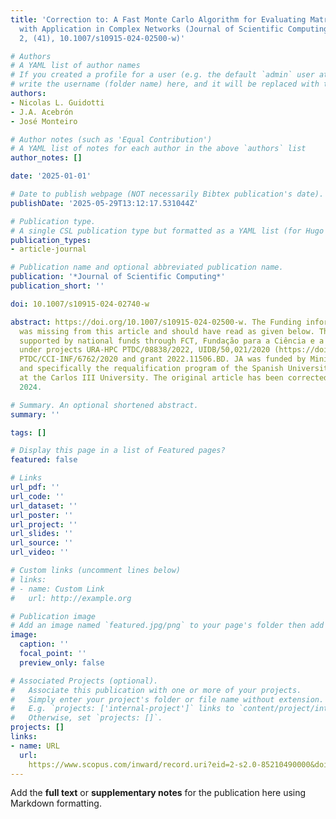 ```yaml
---
title: 'Correction to: A Fast Monte Carlo Algorithm for Evaluating Matrix Functions
  with Application in Complex Networks (Journal of Scientific Computing, (2024), 99,
  2, (41), 10.1007/s10915-024-02500-w)'

# Authors
# A YAML list of author names
# If you created a profile for a user (e.g. the default `admin` user at `content/authors/admin/`), 
# write the username (folder name) here, and it will be replaced with their full name and linked to their profile.
authors:
- Nicolas L. Guidotti
- J.A. Acebrón
- José Monteiro

# Author notes (such as 'Equal Contribution')
# A YAML list of notes for each author in the above `authors` list
author_notes: []

date: '2025-01-01'

# Date to publish webpage (NOT necessarily Bibtex publication's date).
publishDate: '2025-05-29T13:12:17.531044Z'

# Publication type.
# A single CSL publication type but formatted as a YAML list (for Hugo requirements).
publication_types:
- article-journal

# Publication name and optional abbreviated publication name.
publication: '*Journal of Scientific Computing*'
publication_short: ''

doi: 10.1007/s10915-024-02740-w

abstract: https://doi.org/10.1007/s10915-024-02500-w. The Funding information “PTDC/CCI-INF/6762/2020”
  was missing from this article and should have read as given below. This work was
  supported by national funds through FCT, Fundação para a Ciência e a Tecnologia,
  under projects URA-HPC PTDC/08838/2022, UIDB/50,021/2020 (https://doi.org/10.54499/UIDB/50021/2020),
  PTDC/CCI-INF/6762/2020 and grant 2022.11506.BD. JA was funded by Ministerio de Universidades
  and specifically the requalification program of the Spanish University System 2021–2023
  at the Carlos III University. The original article has been corrected. © The Author(s)
  2024.

# Summary. An optional shortened abstract.
summary: ''

tags: []

# Display this page in a list of Featured pages?
featured: false

# Links
url_pdf: ''
url_code: ''
url_dataset: ''
url_poster: ''
url_project: ''
url_slides: ''
url_source: ''
url_video: ''

# Custom links (uncomment lines below)
# links:
# - name: Custom Link
#   url: http://example.org

# Publication image
# Add an image named `featured.jpg/png` to your page's folder then add a caption below.
image:
  caption: ''
  focal_point: ''
  preview_only: false

# Associated Projects (optional).
#   Associate this publication with one or more of your projects.
#   Simply enter your project's folder or file name without extension.
#   E.g. `projects: ['internal-project']` links to `content/project/internal-project/index.md`.
#   Otherwise, set `projects: []`.
projects: []
links:
- name: URL
  url: 
    https://www.scopus.com/inward/record.uri?eid=2-s2.0-85210490000&doi=10.1007%2fs10915-024-02740-w&partnerID=40&md5=315322fd7bef3df5ee9c127c9ea55938
---
```


Add the **full text** or **supplementary notes** for the publication here using Markdown formatting.
